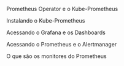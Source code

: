 Prometheus Operator e o Kube-Prometheus

Instalando o Kube-Prometheus

Acessando o Grafana e os Dashboards

Acessando o Prometheus e o Alertmanager

O que são os monitores do Prometheus
